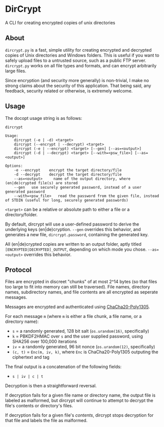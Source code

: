 # DirCrypt
A CLI for creating encrypted copies of unix directories

## About

`dircrypt.py` is a fast, simple utility for creating encrypted and decrypted copies of Unix directories and Windows folders. This is useful if you want to safely upload files to a untrusted source, such as a public FTP server. `dircrypt.py` works on all file types and formats, and can encrypt arbitrarily large files.

Since encryption (and security more generally) is non-trivial, I make no strong claims about the security of this application. That being said, any feedback, security related or otherwise, is extremely welcome.

## Usage
The docopt usage string is as follows:
```
dircrypt

Usage:
    dircrypt (-e | -d) <target>
    dircrypt (--encrypt | --decrypt) <target>
    dircrypt (-e | --encrypt) <target> [--gen] [--as=<output>]
    dircrypt (-d | --decrypt) <target> [--with=<psw_file>] [--as=<output>]

Options:
    -e --encrypt    encrypt the target directory/file
    -d --decrypt    decrypt the target directory/file
    --as=<output>     name of the output directory, where (en|de)crypted file(s) are stored
    --gen   use securely generated password, instead of a user generated password
    --with=<psw_file>   read the password from the given file, instead of STDIN (useful for long, securely generated passwords)
```

`<target>` can be a relative or absolute path to either a file or a directory/folder.

By default, dircrypt will use a user-defined password to derive the underlying keys (en|de)cryption. `--gen` overrides this behavior, and generates a new file, `dircrypt.password`, containing the generated key.

All (en|de)crypted copies are written to an output folder, aptly titled `[ENCRYPTED|DECRYPTED]_OUTPUT`, depending on which mode you chose. `--as=<output>` overrides this behavior.

## Protocol

Files are encrypted in discreet "chunks" of at most 2^14 bytes (so that files too large to fit into memory can still be traversed). File names, directory names, subdirectory names, and file contents are all encrypted as seperate messages.

Messages are encrypted and authenticated using [ChaCha20-Poly1305](https://cryptography.io/en/latest/hazmat/primitives/aead/#cryptography.hazmat.primitives.ciphers.aead.ChaCha20Poly1305).

For each message `m` (where `m` is either a file chunk, a file name, or a directory name):

* `s` = a randomly generated, 128 bit salt (`os.urandom(16)`, specifically)
* `k` = PBKDF2HMAC over `s` and the user supplied password, using SHA256 over 100,000 iterations
* `iv` = a randomly generated, 96 bit nonce (`os.urandom(12)`, specifically)
* `(c, t)` = `Enc(m, iv, k)`, where `Enc` is ChaCha20-Poly1305 outputing the ciphertext and tag

The final output is a concatenation of the following fields:

* `s | iv | c | t`

Decryption is then a straightforward reversal.

If decryption fails for a given file name or directory name, the output file is labeled as malformed, but dircrypt will continue to attempt to decrypt the file's contents or directory's files.

If decryption fails for a given file's *contents*, dircrypt stops decryption for that file and labels the file as malformed.
